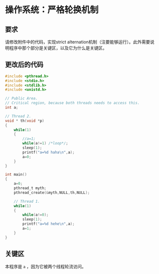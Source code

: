 # 操作系统：严格轮换机制

## 要求
请修改附件中的代码，实现strict alternation机制（注要能够运行）。此外需要说明程序中那个部分是关键区，以及它为什么是关键区。


## 更改后的代码
```C
#include <pthread.h>
#include <stdio.h>
#include <stdlib.h>
#include <unistd.h>

// Public Area.
// Critical region, because both threads needs to access this.
int a;

// Thread 2.
void * th(void *p)
{
	while(1)
	{
		//a=1;
		while(a!=1) /*loop*/;
		sleep(1);
		printf("a=%d haha\n",a);
		a=0;
	}
}

int main()
{
	a=0;
	pthread_t myth;
	pthread_create(&myth,NULL,th,NULL);

	// Thread 1.
	while(1)
	{
		while(a!=0);
		sleep(1);
		printf("a=%d hehe\n",a);
		a=1;
	}
}
```

## 关键区
本程序是 `a` ，因为它被两个线程轮流访问。